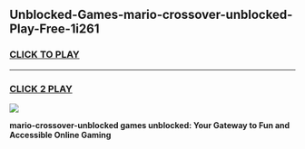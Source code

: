
## Unblocked-Games-mario-crossover-unblocked-Play-Free-1i261
<h3>
<a href="https://premium76.site?title=mario-crossover-unblocked&ref=20M">CLICK TO PLAY</a></h3>
<hr>

<h3>
<a href="https://premium76.site?title=mario-crossover-unblocked&ref=20M">CLICK 2 PLAY</a>
  
</h3>

<a href="https://premium76.site?title=mario-crossover-unblocked&ref=19M"><img src="https://clearcache.store/games.png"></a>


**mario-crossover-unblocked games unblocked: Your Gateway to Fun and Accessible Online Gaming**
